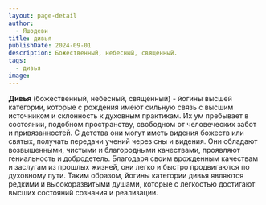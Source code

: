 ```yaml
---
layout: page-detail
author:
  - Яшодеви
title: дивья
publishDate: 2024-09-01
description: Божественный, небесный, священный.
tags:
  - дивья
image:
---
```

**Дивья** (божественный, небесный, священный) - йогины высшей категории, которые с рождения имеют сильную связь с высшим источником и склонность к духовным практикам.
Их ум пребывает в состоянии, подобном пространству, свободном от человеческих забот и привязанностей. 
С детства они могут иметь видения божеств или святых, получать передачи учений через сны и видения.
Они обладают возвышенными, чистыми и благородными качествами, проявляют гениальность и добродетель.
Благодаря своим врожденным качествам и заслугам из прошлых жизней, они легко и быстро продвигаются по духовному пути.
Таким образом, йогины категории дивья являются редкими и высокоразвитыми душами, которые с легкостью достигают высших состояний сознания и реализации.

